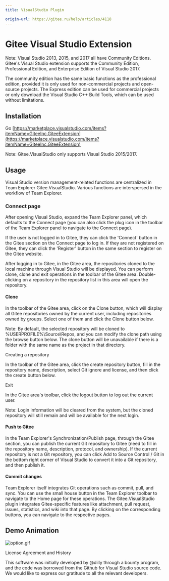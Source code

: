 ```yaml
---
title: VisualStudio Plugin

origin-url: https://gitee.ru/help/articles/4118
---
```


# Gitee Visual Studio Extension

Note: Visual Studio 2013, 2015, and 2017 all have Community Editions. Gitee's Visual Studio extension supports the Community Edition, Professional Edition, and Enterprise Edition of Visual Studio 2017.

The community edition has the same basic functions as the professional edition, provided it is only used for non-commercial projects and open-source projects. The Express edition can be used for commercial projects or only download the Visual Studio C++ Build Tools, which can be used without limitations.

## Installation

Go [https://marketplace.visualstudio.com/items?itemName=GiteeInc.GiteeExtension](https://marketplace.visualstudio.com/items?itemName=GiteeInc.GiteeExtension)

Note: Gitee.VisualStudio only supports Visual Studio 2015/2017.

## Usage

Visual Studio version management-related functions are centralized in Team Explorer Gitee.VisualStudio. Various functions are interspersed in the workflow of Team Explorer.

### Connect page

After opening Visual Studio, expand the Team Explorer panel, which defaults to the Connect page (you can also click the plug icon in the toolbar of the Team Explorer panel to navigate to the Connect page).

If the user is not logged in to Gitee, they can click the 'Connect' button in the Gitee section on the Connect page to log in. If they are not registered on Gitee, they can click the 'Register' button in the same section to register on the Gitee website.

After logging in to Gitee, in the Gitee area, the repositories cloned to the local machine through Visual Studio will be displayed. You can perform clone, clone and exit operations in the toolbar of the Gitee area. Double-clicking on a repository in the repository list in this area will open the repository.

#### Clone

In the toolbar of the Gitee area, click on the Clone button, which will display all Gitee repositories owned by the current user, including repositories owned by groups. Select one of them and click the Clone button below.

Note: By default, the selected repository will be cloned to %USERPROFILE%\Source\Repos, and you can modify the clone path using the browse button below. The clone button will be unavailable if there is a folder with the same name as the project in that directory.

Creating a repository

In the toolbar of the Gitee area, click the create repository button, fill in the repository name, description, select Git ignore and license, and then click the create button below.

Exit

In the Gitee area's toolbar, click the logout button to log out the current user.

Note: Login information will be cleared from the system, but the cloned repository will still remain and will be available for the next login.

#### Push to Gitee

In the Team Explorer's Synchronization/Publish page, through the Gitee section, you can publish the current Git repository to Gitee (need to fill in the repository name, description, protocol, and ownership). If the current repository is not a Git repository, you can click Add to Source Control / Git in the bottom right corner of Visual Studio to convert it into a Git repository, and then publish it.

#### Commit changes

Team Explorer itself integrates Git operations such as commit, pull, and sync. You can use the small house button in the Team Explorer toolbar to navigate to the Home page for these operations. The Gitee.VisualStudio plugin integrates Gitee-specific features like attachment, pull request, issues, statistics, and wiki into that page. By clicking on the corresponding buttons, you can navigate to the respective pages.

## Demo Animation

![](https://gitee.ru/GitGroup/CodeCloud.VisualStudio/raw/master/docs/images/option.gif "option.gif")

License Agreement and History

This software was initially developed by @dilly through a bounty program, and the code was borrowed from the Github for Visual Studio source code. We would like to express our gratitude to all the relevant developers.